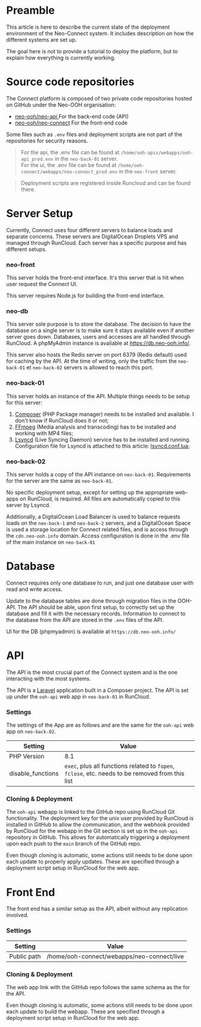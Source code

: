 # Preamble

This article is here to describe the current state of the deployment environment of the Neo-Connect system. It includes description on how the different systems are set up.

The goal here is not to provide a tutorial to deploy the platform, but to explain how everything is currently working.

# Source code repositories

The Connect platform is composed of two private code repositories hosted on GitHub under the Neo-OOH organisation:

* [neo-ooh/neo-api ](https://github.com/neo-ooh/neo-api)For the back-end code (API)
* [neo-ooh/neo-connect](https://github.com/neo-ooh/neo-connect) For the front-end code

Some files such as `.env` files and deployment scripts are not part of the repositories for security reasons.

> For the api, the .env file can be found at `/home/ooh-apis/webapps/ooh-api_prod.env` in the `neo-back-01` server.<br />
> For the ui, the .env file can be found at `/home/ooh-connect/webapps/neo-connect_prod.env` in the `neo-front` server.

> Deployment scripts are registered inside Runcloud and can be found there.

# Server Setup

Currently, Connect uses four different servers to balance loads and separate concerns.
These servers are DigitalOcean Droplets VPS and managed through RunCloud. Each server has a specific purpose and has different setups.

### neo-front

This server holds the front-end interface. It's this server that is hit when user request the Connect UI.

This server requires Node.js for building the front-end interface.

### neo-db

This server sole purpose is to store the database. The decision to have the database on a single server is to make sure it stays available even if another server goes down.
Databases, users and accesses are all handled through RunCloud. A phpMyAdmin instance is available at <https://db.neo-ooh.info/>.

This server also hosts the Redis server on port 6379 (Redis default) used for caching by the API. At the time of writing, only the traffic from the `neo-back-01` et `neo-back-02`
servers is allowed to reach this port.

### neo-back-01

This server holds an instance of the API. Multiple things needs to be setup for this server:

1. [Composer](https://getcomposer.org/) (PHP Package manager) needs to be installed and available. I don't know if RunCloud does it or not;
2. [FFmpeg](https://ffmpeg.org/) (Media analysis and transcoding) has to be installed and working with MP4 files;
3. [Lsyncd](https://axkibe.github.io/lsyncd/) (Live Syncing Daemon) service has to be installed and running. Configuration file for Lsyncd is attached to this
   article: [lsyncd.conf.lua](lsyncd.conf.lua);

### neo-back-02

This server holds a copy of the API instance on `neo-back-01`. Requirements for the server are the same as `neo-back-01`.

No specific deployment setup, except for setting up the appropriate web-apps on RunCloud, is required. All files are automatically copied to this server by Lsyncd.

Additionally, a DigitalOcean Load Balancer is used to balance requests loads on the `neo-back-1` and `neo-back-2` servers, and a DigitalOcean Space is used a storage location for
Connect related files, and is access through the `cdn.neo-ooh.info` domain. Access configuration is done in the .env file of the main instance on `neo-back-01`

# Database

Connect requires only one database to run, and just one database user with read and write access.

Update to the database tables are done through migration files in the OOH-API. The API should be able, upon first setup, to correctly set up the database and fill it with the
necessary records. Information to connect to the database from the API are stored in the `.env` files of the API.

UI for the DB (phpmyadmin) is available at `https://db.neo-ooh.info/`

# API

The API is the most crucial part of the Connect system and is the one interacting with the most systems.

The API is a [Laravel](https://laravel.com/) application built in a Composer project. The API is set up under the `ooh-api` web app in `neo-back-01` in RunCloud.

### Settings

The settings of the App are as follows and are the same for the `ooh-api` web app on `neo-back-02`.

| Setting           | Value                                                                                            |
|-------------------|--------------------------------------------------------------------------------------------------|
| PHP Version       | 8.1                                                                                              |
| disable_functions | `exec`, plus all functions related to `fopen`, `fclose`, etc. needs to be removed from this list |

### Cloning & Deployment

The `ooh-api` webapp is linked to the GitHub repo using RunCloud Git functionality. The deployment key for the unix user provided by RunCloud is installed in GitHub to allow the
communication, and the webhook provided by RunCloud for the webapp in the Git section is set up in the `ooh-api` repository in GitHub. This allows for automatically triggering a
deployment upon each push to the `main` branch of the GitHub repo.

Even though cloning is automatic, some actions still needs to be done upon each update to properly apply updates. These are specified through a deployment script setup in RunCloud
for the web app.

# Front End

The front end has a similar setup as the API, albeit without any replication involved.

### Settings

| Setting     | Value                                      |
|-------------|--------------------------------------------|
| Public path | /home/ooh-connect/webapps/neo-connect/live |

### Cloning & Deployment

The web app link with the GitHub repo follows the same schema as the for the API.

Even though cloning is automatic, some actions still needs to be done upon each update to build the webapp. These are specified through a deployment script setup in RunCloud for
the web app.
